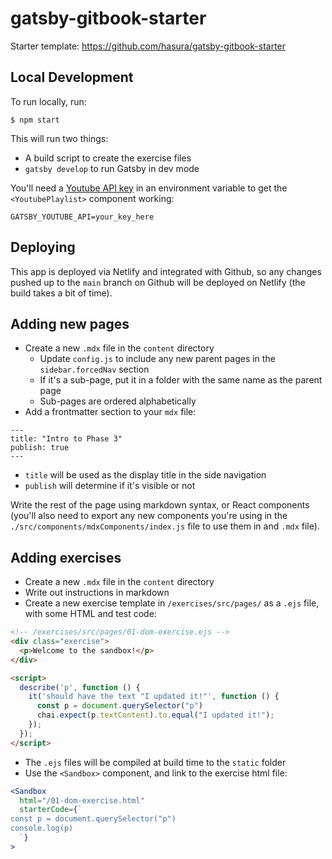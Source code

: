 # gatsby-gitbook-starter

Starter template: https://github.com/hasura/gatsby-gitbook-starter

## Local Development

To run locally, run:

```
$ npm start
```

This will run two things:

- A build script to create the exercise files
- `gatsby develop` to run Gatsby in dev mode

You'll need a [Youtube API key](https://developers.google.com/youtube/v3/getting-started) in an environment variable to get the `<YoutubePlaylist>` component working:

```
GATSBY_YOUTUBE_API=your_key_here
```

## Deploying

This app is deployed via Netlify and integrated with Github, so any changes pushed up to the `main` branch on Github will be deployed on Netlify (the build takes a bit of time).

## Adding new pages

- Create a new `.mdx` file in the `content` directory
  - Update `config.js` to include any new parent pages in the `sidebar.forcedNav` section
  - If it's a sub-page, put it in a folder with the same name as the parent page
  - Sub-pages are ordered alphabetically
- Add a frontmatter section to your `mdx` file:

```
---
title: "Intro to Phase 3"
publish: true
---
```

- `title` will be used as the display title in the side navigation
- `publish` will determine if it's visible or not

Write the rest of the page using markdown syntax, or React components (you'll also need to export any new components you're using in the `./src/components/mdxComponents/index.js` file to use them in and `.mdx` file).

## Adding exercises

- Create a new `.mdx` file in the `content` directory
- Write out instructions in markdown
- Create a new exercise template in `/exercises/src/pages/` as a `.ejs` file, with some HTML and test code:

```html
<!-- /exercises/src/pages/01-dom-exercise.ejs -->
<div class="exercise">
  <p>Welcome to the sandbox!</p>
</div>

<script>
  describe('p', function () {
    it('should have the text "I updated it!"', function () {
      const p = document.querySelector("p")
      chai.expect(p.textContent).to.equal("I updated it!");
    });
  });
</script>
```

- The `.ejs` files will be compiled at build time to the `static` folder
- Use the `<Sandbox>` component, and link to the exercise html file:

```jsx
<Sandbox
  html="/01-dom-exercise.html"
  starterCode={`
const p = document.querySelector("p")
console.log(p)
  `}
>
```

